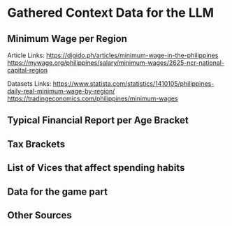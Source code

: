 # Gathered Context Data for the LLM

## Minimum Wage per Region

Article Links:
https://digido.ph/articles/minimum-wage-in-the-philippines
https://mywage.org/philippines/salary/minimum-wages/2625-ncr-national-capital-region


Datasets Links:
https://www.statista.com/statistics/1410105/philippines-daily-real-minimum-wage-by-region/
https://tradingeconomics.com/philippines/minimum-wages


## Typical Financial Report per Age Bracket

## Tax Brackets

## List of Vices that affect spending habits

## Data for the game part

## Other Sources
